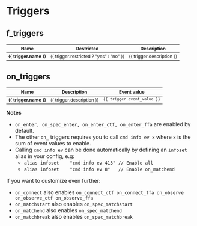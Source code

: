 ---
---

<script setup>
import fTriggers from './../../data/ezquake/f_triggers.json'
import onTriggers from './../../data/ezquake/on_triggers.json'
</script>

# Triggers

## f_triggers

<table style="font-size: 0.85em">
    <thead>
        <tr>
            <th>Name</th>
            <th>Restricted</th>
            <th>Description</th>
        </tr>
    </thead>
    <tbody>
        <tr v-for="trigger in fTriggers">
            <td valign="top">
                <strong>{{ trigger.name }}</strong>
            </td>
            <td valign="top">
                {{ trigger.restricted ? "yes" : "no" }}
            </td>
            <td valign="top">
                {{ trigger.description }}
            </td>
        </tr>
    </tbody>
</table>

## on_triggers

<table style="font-size: 0.85em">
    <thead>
        <tr>
            <th>Name</th>
            <th>Description</th>
            <th>Event value</th>
        </tr>
    </thead>
    <tbody>
        <tr v-for="trigger in onTriggers">
            <td valign="top">
                <strong>{{ trigger.name }}</strong>
            </td>
            <td valign="top">
                {{ trigger.description }}
            </td>
             <td valign="top">
                <code>{{ trigger.event_value }}</code>
            </td>
        </tr>
    </tbody>
</table>

**Notes**
* `on_enter, on_spec_enter, on_enter_ctf, on_enter_ffa` are enabled by default.
* The other `on_` triggers requires you to call `cmd info ev x` where `x` is the sum of event values to enable.
* Calling `cmd info ev` can be done automatically by defining an `infoset` alias in your config, e.g:
    * `alias infoset    "cmd info ev 413" // Enable all`
    * `alias infoset    "cmd info ev 8"   // Enable on_matchend`

If you want to customize even further:
* `on_connect` also enables `on_connect_ctf on_connect_ffa on_observe on_observe_ctf on_observe_ffa`
* `on_matchstart` also enables `on_spec_matchstart`
* `on_matchend` also enables `on_spec_matchend`
* `on_matchbreak` also enables `on_spec_matchbreak`
